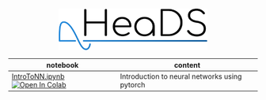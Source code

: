 <p align="center">
  <img src="../figures/HeaDS_logo_large_withTitle.png" width="300">
</p>


notebook             | content
----                 | ------
[IntroToNN.ipynb](IntroToNN.ipynb) [![Open In Colab](https://colab.research.google.com/assets/colab-badge.svg)](https://colab.research.google.com/github/Center-for-Health-Data-Science/IntroToML/blob/main/NN_with_Pytorch/NN_with_Pytorch.ipynb) | Introduction to neural networks using pytorch
